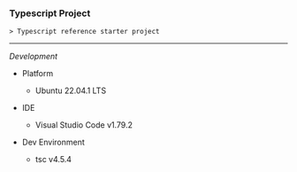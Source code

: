 ### Typescript Project

```
> Typescript reference starter project

```

---

_Development_

- Platform

  - Ubuntu 22.04.1 LTS

- IDE
  - Visual Studio Code v1.79.2
- Dev Environment
  - tsc v4.5.4
